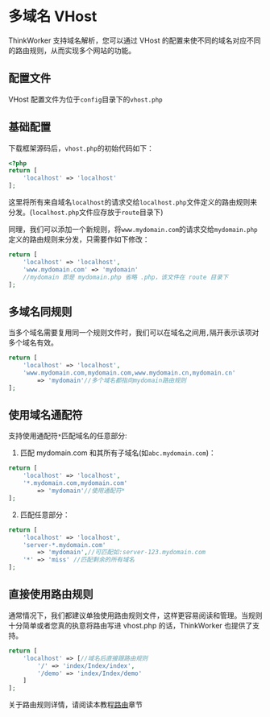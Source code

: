 # 多域名 VHost

ThinkWorker 支持域名解析，您可以通过 VHost 的配置来使不同的域名对应不同的路由规则，从而实现多个网站的功能。

## 配置文件

VHost 配置文件为位于`config`目录下的`vhost.php`

## 基础配置

下载框架源码后，`vhost.php`的初始代码如下：

```php
<?php
return [
    'localhost' => 'localhost'
];
```

这里将所有来自域名`localhost`的请求交给`localhost.php`文件定义的路由规则来分发。(`localhost.php`文件应存放于`route`目录下)

同理，我们可以添加一个新规则，将`www.mydomain.com`的请求交给`mydomain.php`定义的路由规则来分发，只需要作如下修改：

```php
return [
    'localhost' => 'localhost',
    'www.mydomain.com' => 'mydomain'
    //mydomain 即是 mydomain.php 省略 .php，该文件在 route 目录下
];
```

## 多域名同规则

当多个域名需要复用同一个规则文件时，我们可以在域名之间用`,`隔开表示该项对多个域名有效。

```php
return [
    'localhost' => 'localhost',
    'www.mydomain.com,mydomain.com,www.mydomain.cn,mydomain.cn'
        => 'mydomain'//多个域名都指向mydomain路由规则
];
```

## 使用域名通配符

支持使用通配符`*`匹配域名的任意部分:

1. 匹配 mydomain.com 和其所有子域名(如`abc.mydomain.com`)：

```php
return [
    'localhost' => 'localhost',
    '*.mydomain.com,mydomain.com'
        => 'mydomain'//使用通配符*
];
```

2. 匹配任意部分：

```php
return [
    'localhost' => 'localhost',
    'server-*.mydomain.com'
        => 'mydomain',//可匹配如:server-123.mydomain.com
    '*' => 'miss' //匹配剩余的所有域名
];
```

## 直接使用路由规则

通常情况下，我们都建议单独使用路由规则文件，这样更容易阅读和管理。当规则十分简单或者您真的执意将路由写进 vhost.php 的话，ThinkWorker 也提供了支持。

```php
return [
    'localhost' => [//域名后直接跟路由规则
        '/' => 'index/Index/index',
        '/demo' => 'index/Index/demo'
    ]
];
```

关于路由规则详情，请阅读本教程[路由](./route.md)章节
